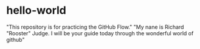 # hello-world
"This repository is for practicing the GitHub Flow."
"My nane is Richard "Rooster" Judge. I will be your guide today through the wonderful world of github" 
